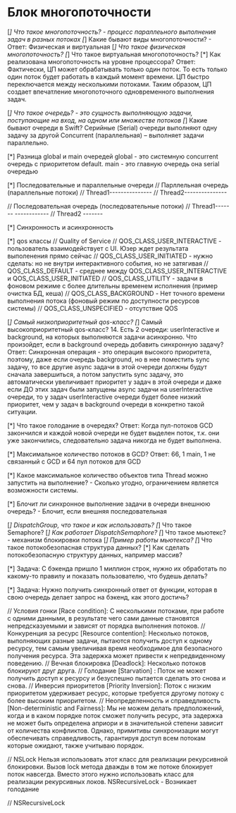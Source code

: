 #  Блок многопоточности

[*] Что такое многопоточность? - процесс параллеьного выполнения задач в разных потоках
[*] Какие бывают виды многопоточности? - Ответ: Физическая и виртуальная
[*] Что такое физическая многопоточность?
[*] Что такое виртуальная многопоточность?
[*] Как реализована многопоточность на уровне процессора?
Ответ: Фактически, ЦП может обрабатывать только один поток. То есть только один поток будет работать в каждый момент времени. ЦП быстро переключается между несколькими потоками. Таким образом, ЦП создает впечатление многопоточного одновременного выполнения задач.

[*] Что такое очередь? - это сущность выполняющую задачи, поступающие на вход, на одном или множестве потоков
[*] Какие бывают очереди в Swift?
  Серийные (Serial) очереди выполняют одну задачу за другой
  Сoncurrent (параллельная) – выполняет задачи параллельно.

[*] Разница global и main очередей
    global - это системную concurrent очередь с приоритетом default.
    main - это главную очередь она serial очередью

[*] Последовательные и параллельные очереди
// Парллельная очередь (параллельные потоки)
// Thread1---------------
// Thread2---------------

// Последовательная очередь (последовательные потоки)
// Thread1-------       ------------
// Thread2       -------

[*] Синхронность и асинхронность

[*] qos классы
// Quality of Service
// QOS_CLASS_USER_INTERACTIVE - пользователь взаимодействует с UI. Юзер ждет результата выполенения прямо сейчас
// QOS_CLASS_USER_INITIATED - нужно сделать: но не внутри интерактивного события, но не затягивая
// QOS_CLASS_DEFAULT - среднее между QOS_CLASS_USER_INTERACTIVE и QOS_CLASS_USER_INITIATED
// QOS_CLASS_UTILITY - задачи в фоновом режиме с более длительны временем исполнения (пример очистка БД, кеша)
// QOS_CLASS_BACKGROUND - Нет точного времени выполнения потока (фоновый режим по доступности ресурсов системы)
// QOS_CLASS_UNSPECIFIED - отсутствие QOS

[*] Самый низкоприоритетный qos-класс?
[*] Самый высокоприоритетный qos-класс?
14.    Есть 2 очереди: userInteractive и background, на которых выполняются задачи асинхронно. Что произойдет, если в background очередь добавить синхронную задачу?
Ответ: Синхронная операция - это операция высокого приоритета, поэтому, даже если очередь background, но в нее поместить sync задачу, то все другие async задачи в этой очереди должны будут сначала завершиться, а потом запустить sync задачу, это автоматически увеличивает приоритет у задач в этой очереди и даже если ДО этих задач были запущены async задачи на userInteractive очереди, то у задач userInteractive очереди будет более низкий приоритет, чем у задач в background очереди в конкретно такой ситуации.

[*] Что такое голодание в очередях?
Ответ: Когда пул-потоков GCD закончился и каждой новой очереди не будет выделен поток, т.к. они уже закончились, следовательно задача никогда не будет выполнена.

[*] Максимальное количество потоков в GCD?
Ответ: 66, 1 main, 1 не связанный с GCD и 64 пул потоков для GCD

[*] Какое максимальное количество объектов типа Thread можно запустить на выполнение? - Сколько угодно, ограничением является возможности системы.

[*] Блочит ли синхронное выполнение задачи в очереди внешнюю очередь? - Блочит, если внешняя последовательная

[*] DispatchGroup, что такое и как использовать? 
[*] Что такое Semaphore?
[*] Как работает DispatchSemaphore?
[*] Что такое мьютекс? - механизм блокировки потока
[*] Пример работы мьютекса? 
[*] Что такое потокобезопасная структура данных?
[*] Как сделать потокобезопасную структуру данных, например массив?

[*] Задача: С бэкенда пришло 1 миллион строк, нужно их обработать по какому-то правилу и показать пользователю, что будешь делать?

[*] Задача: Нужно получить синхронный ответ от функции, которая в свою очередь делает запрос на бэкенд, как этого достичь?

// Условия гонки [Race condition]: С несколькими потоками, при работе с одними данными, в результате чего сами данные становятся непредсказуемыми и зависят от порядка выполнения потоков.
// Конкуренция за ресурс [Resource contention]: Несколько потоков, выполняющих разные задачи, пытаются получить доступ к одному ресурсу, тем самым увеличивая время необходимое для безопасного получения ресурса. Эта задержка может привести к непредвиденному поведению.
// Вечная блокировка [Deadlock]: Несколько потоков блокируют друг друга.
// Голодание [Starvation] : Поток не может получить доступ к ресурсу и безуспешно пытается сделать это снова и снова.
// Инверсия приоритетов [Priority Inversion]: Поток с низким приоритетом удерживает ресурс, которые требуется другому потоку с более высоким приоритетом.
// Неопределенность и справедливость [Non-deterministic and Fairness]: Мы не можем делать предположений, когда и в каком порядке поток сможет получить ресурс, эта задержка не может быть определена априори и в значительной степени зависит от количества конфликтов. Однако, примитивы синхронизации могут обеспечивать справедливость, гарантируя доступ всем потокам которые ожидают, также учитываю порядок.

// NSLock Нельзя использовать этот класс для реализации рекурсивной блокировки. Вызов lock метода дважды в том же потоке блокирует поток навсегда. Вместо этого нужно использовать класс для реализации рекурсивных локов. NSRecursiveLock - Возникает голодание

// NSRecursiveLock

